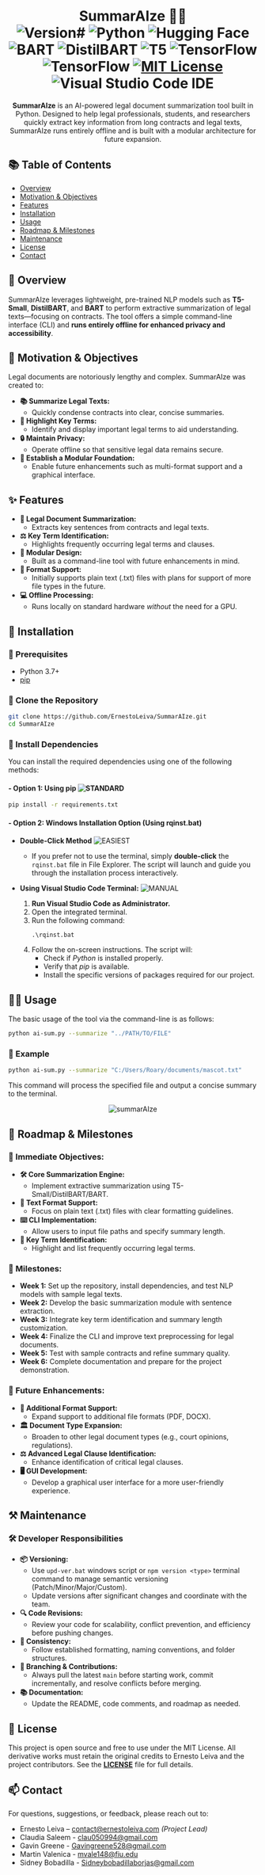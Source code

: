 <div align="center">
    <h1>SummarAIze 🤖✨</br>
      <img src="https://img.shields.io/github/package-json/v/ErnestoLeiva/SummarAIze?style=plastic&label=🔖 Version&color=orange&cacheSeconds=60" alt="Version#" >
      <img src="https://img.shields.io/badge/Python_+_Tkinter-Backend_+_Front--end-green?style=plastic&logo=python&logoColor=%233776AB" alt="Python">
      <img src="https://img.shields.io/badge/%F0%9F%A4%97%20Hugging%20Face-Transformers-blue?style=plastic" alt="Hugging Face"> 
      <img src="https://img.shields.io/badge/%F0%9F%A4%97_Model-BART-purple?style=plastic" alt="BART">
      <img src="https://img.shields.io/badge/%F0%9F%A4%97_Model-DistilBART-purple?style=plastic" alt="DistilBART">
      <img src="https://img.shields.io/badge/%F0%9F%A4%97_Model-Google--T5-purple?style=plastic" alt="T5">
      <img src="https://img.shields.io/badge/ML/DL-TensorFlow-%23FF6F00.svg?style=plastic&logo=TensorFlow&logoColor=white" alt="TensorFlow">
      <img src="https://img.shields.io/badge/ML/DL-NumPy-%23013243.svg?style=plastic&logo=numpy&logoColor=white" alt="TensorFlow">
      <a href="LICENSE">
        <img src="https://img.shields.io/badge/⚖️_License-MIT-yellow.svg?style=plastic" alt="MIT License">
      </a>
      <img src="https://img.shields.io/badge/💻_IDE-Visual_Studio_Code-0078d7.svg?style=plastic&logo=visual-studio-code&logoColor=white" alt="Visual Studio Code IDE">
    </h1>

**SummarAIze** is an AI-powered legal document summarization tool built in Python. Designed to help legal professionals, students, and researchers quickly extract key information from long contracts and legal texts, SummarAIze runs entirely offline and is built with a modular architecture for future expansion.
</div>




## 📚 Table of Contents
- [Overview](#overview)
- [Motivation & Objectives](#motivation--objectives)
- [Features](#features)
- [Installation](#installation)
- [Usage](#usage)
- [Roadmap & Milestones](#roadmap--milestones)
- [Maintenance](#maintenance)
- [License](#license)
- [Contact](#contact)




## <a id="overview"></a>📖 Overview
SummarAIze leverages lightweight, pre-trained NLP models such as **T5-Small**, **DistilBART**, and **BART** to perform extractive summarization of legal texts—focusing on contracts. The tool offers a simple command-line interface (CLI) and **runs entirely offline for enhanced privacy and accessibility**.




## <a id="motivation--objectives"></a>🎯 Motivation & Objectives
Legal documents are notoriously lengthy and complex. SummarAIze was created to:
- **📚 Summarize Legal Texts:**   
  - Quickly condense contracts into clear, concise summaries.
- **🔑 Highlight Key Terms:**   
  - Identify and display important legal terms to aid understanding.
- **🔒 Maintain Privacy:**   
  - Operate offline so that sensitive legal data remains secure.
- **🧩 Establish a Modular Foundation:**   
  - Enable future enhancements such as multi-format support and a graphical interface.





## <a id="features"></a>✨ Features
- **📝 Legal Document Summarization:**   
  - Extracts key sentences from contracts and legal texts.
- **⚖️ Key Term Identification:**   
  - Highlights frequently occurring legal terms and clauses.
- **🔧 Modular Design:**   
  - Built as a command-line tool with future enhancements in mind.
- **📄 Format Support:**   
  - Initially supports plain text (.txt) files with plans for support of more file types in the future.
- **💻 Offline Processing:**   
  - Runs locally on standard hardware *without* the need for a GPU.





## <a id="installation"></a>💾 Installation
### 🔹 Prerequisites
- Python 3.7+
- [pip](https://pip.pypa.io/en/stable/)

### 🔹 Clone the Repository
```bash
git clone https://github.com/ErnestoLeiva/SummarAIze.git
cd SummarAIze
```

### 🔹 Install Dependencies
You can install the required dependencies using one of the following methods:

#### - Option 1: Using pip ![STANDARD](https://img.shields.io/badge/Universal%20(Mac%2FLinux%2FWindows)-gray?style=plastic&label=STANDARD&labelColor=blue)
```bash
pip install -r requirements.txt
```

#### - Option 2: Windows Installation Option (Using rqinst.bat) 
- **Double-Click Method** ![EASIEST](https://img.shields.io/badge/Windows%20Only*-gray?style=plastic&label=EASIEST&labelColor=brightgreen)
  - If you prefer not to use the terminal, simply **double-click** the `rqinst.bat` file in File Explorer. The script will launch and guide you through the installation process interactively.
  
- **Using Visual Studio Code Terminal:** ![MANUAL](https://img.shields.io/badge/Windows%20Only*-gray?style=plastic&label=MANUAL&labelColor=orange)
  1. **Run Visual Studio Code as Administrator.**
  2. Open the integrated terminal.
  3. Run the following command:
     ```bat
     .\rqinst.bat
     ```
  4. Follow the on-screen instructions. The script will:
     - Check if *Python* is installed properly.
     - Verify that *pip* is available.
     - Install the specific versions of packages required for our project.




## <a id="usage"></a>🏃‍♂️ Usage
The basic usage of the tool via the command-line is as follows:
```bash
python ai-sum.py --summarize "../PATH/TO/FILE"
```
### 🔹 Example
```bash
python ai-sum.py --summarize "C:/Users/Roary/documents/mascot.txt"
```
This command will process the specified file and output a concise summary to the terminal.

<div align="center">
  <img src="https://i.ibb.co/Jj4gpHD1/summar-AIze.png" alt="summarAIze">
</div>



## <a id="roadmap--milestones"></a>🚀 Roadmap & Milestones

### 🎯 Immediate Objectives:
- **🛠️ Core Summarization Engine:**   
  - Implement extractive summarization using T5-Small/DistilBART/BART.
- **📄 Text Format Support:**   
  - Focus on plain text (.txt) files with clear formatting guidelines.
- **⌨️ CLI Implementation:**   
  - Allow users to input file paths and specify summary length.
- **🔑 Key Term Identification:**   
  - Highlight and list frequently occurring legal terms.

### 📅 Milestones:
- **Week 1:** Set up the repository, install dependencies, and test NLP models with sample legal texts.
- **Week 2:** Develop the basic summarization module with sentence extraction.
- **Week 3:** Integrate key term identification and summary length customization.
- **Week 4:** Finalize the CLI and improve text preprocessing for legal documents.
- **Week 5:** Test with sample contracts and refine summary quality.
- **Week 6:** Complete documentation and prepare for the project demonstration.

### 🔮 Future Enhancements:
- **📑 Additional Format Support:**   
  - Expand support to additional file formats (PDF, DOCX).
- **🏛️ Document Type Expansion:**   
  - Broaden to other legal document types (e.g., court opinions, regulations).
- **⚖️ Advanced Legal Clause Identification:**   
  - Enhance identification of critical legal clauses.
- **🖥️ GUI Development:**   
  - Develop a graphical user interface for a more user-friendly experience.




## <a id="maintenance"></a>⚒️ Maintenance

### 🛠️ Developer Responsibilities
- **📦 Versioning:**  
  - Use `upd-ver.bat` windows script or `npm version <type>` terminal command to manage semantic versioning (Patch/Minor/Major/Custom).   
  - Update versions after significant changes and coordinate with the team.
- **🔍 Code Revisions:**  
  - Review your code for scalability, conflict prevention, and efficiency before pushing changes.
- **🔗 Consistency:**  
  - Follow established formatting, naming conventions, and folder structures.
- **🌿 Branching & Contributions:**  
  - Always pull the latest `main` before starting work, commit incrementally, and resolve conflicts before merging.
- **📚 Documentation:**  
  - Update the README, code comments, and roadmap as needed.


## <a id="license"></a>📝 License
This project is open source and free to use under the MIT License. All derivative works must retain the original credits to Ernesto Leiva and the project contributors. See the **[LICENSE](LICENSE)** file for full details.




## <a id="contact"></a>📫 Contact
For questions, suggestions, or feedback, please reach out to:
- Ernesto Leiva – contact@ernestoleiva.com *(Project Lead)*
- Claudia Saleem - clau050994@gmail.com
- Gavin Greene - Gavingreene528@gmail.com
- Martin Valenica - mvale148@fiu.edu
- Sidney Bobadilla - Sidneybobadillaborjas@gmail.com
  
